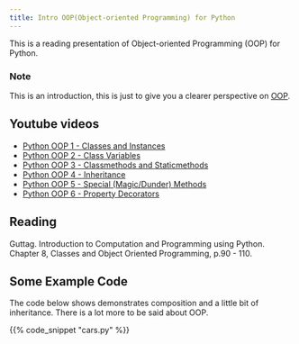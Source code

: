 ```yaml
---
title: Intro OOP(Object-oriented Programming) for Python
---
```


This is a reading presentation of Object-oriented Programming (OOP) for Python.

### Note

This is an introduction, this is just to give you a clearer perspective on [OOP](https://drive.google.com/file/d/1DzMx2P8xSBCp3HdTU8KgXXRNUA3GaXga/view?usp=).

## Youtube videos

- [Python OOP 1 - Classes and Instances](https://youtu.be/ZDa-Z5JzLYM)
- [Python OOP 2 - Class Variables](https://youtu.be/BJ-VvGyQxho)
- [Python OOP 3 - Classmethods and Staticmethods](https://youtu.be/rq8cL2XMM5M)
- [Python OOP 4 - Inheritance](https://youtu.be/RSl87lqOXDE)
- [Python OOP 5 - Special (Magic/Dunder) Methods](https://youtu.be/3ohzBxoFHAY)
- [Python OOP 6 - Property Decorators](https://youtu.be/jCzT9XFZ5bw)

## Reading

Guttag. Introduction to Computation and Programming using Python. Chapter 8, Classes and Object Oriented Programming, p.90 - 110.

## Some Example Code

The code below shows demonstrates composition and a little bit of inheritance. There is a lot more to be said about OOP.

{{% code_snippet "cars.py" %}}
